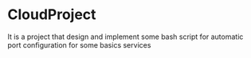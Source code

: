 # CloudProject
It is  a project that design and implement some  bash script for automatic port configuration for some  basics services
